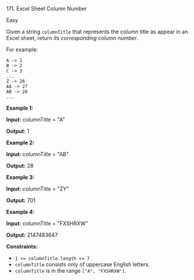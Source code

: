 ﻿171\. Excel Sheet Column Number

Easy

Given a string `columnTitle` that represents the column title as appear in an Excel sheet, return _its corresponding column number_.

For example:

    A -> 1
    B -> 2
    C -> 3
    ...
    Z -> 26
    AA -> 27
    AB -> 28
    ... 

**Example 1:**

**Input:** columnTitle = "A"

**Output:** 1 

**Example 2:**

**Input:** columnTitle = "AB"

**Output:** 28 

**Example 3:**

**Input:** columnTitle = "ZY"

**Output:** 701 

**Example 4:**

**Input:** columnTitle = "FXSHRXW"

**Output:** 2147483647 

**Constraints:**

*   `1 <= columnTitle.length <= 7`
*   `columnTitle` consists only of uppercase English letters.
*   `columnTitle` is in the range `["A", "FXSHRXW"]`.